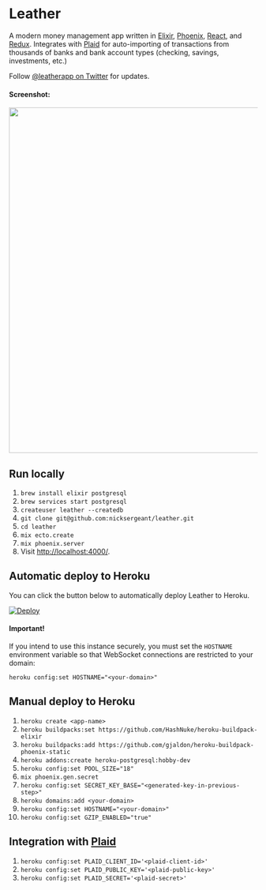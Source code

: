 # Leather

A modern money management app written in [Elixir](https://elixir-lang.org/),
[Phoenix](http://www.phoenixframework.org/),
[React](https://facebook.github.io/react/), and [Redux](http://redux.js.org/).
Integrates with [Plaid](https://plaid.com/) for auto-importing of transactions
from thousands of banks and bank account types (checking, savings, investments,
etc.)

Follow [@leatherapp on Twitter](https://twitter.com/leatherapp) for updates.

#### Screenshot:

<img src="https://leatherapp.s3.amazonaws.com/gh-screenshot.png" width=700 />

## Run locally

1. `brew install elixir postgresql`
2. `brew services start postgresql`
3. `createuser leather --createdb`
4. `git clone git@github.com:nicksergeant/leather.git`
5. `cd leather`
6. `mix ecto.create`
7. `mix phoenix.server`
8. Visit [http://localhost:4000/](http://localhost:4000/).

## Automatic deploy to Heroku

You can click the button below to automatically deploy Leather to Heroku.

[![Deploy](https://www.herokucdn.com/deploy/button.svg)](https://heroku.com/deploy?template=https://github.com/nicksergeant/leather)

#### Important!

If you intend to use this instance securely, you must set the `HOSTNAME` environment variable so that WebSocket connections are restricted to your domain:

`heroku config:set HOSTNAME="<your-domain>"`

## Manual deploy to Heroku

1. `heroku create <app-name>`
2. `heroku buildpacks:set https://github.com/HashNuke/heroku-buildpack-elixir`
3. `heroku buildpacks:add https://github.com/gjaldon/heroku-buildpack-phoenix-static`
4. `heroku addons:create heroku-postgresql:hobby-dev`
5. `heroku config:set POOL_SIZE="18"`
6. `mix phoenix.gen.secret`
7. `heroku config:set SECRET_KEY_BASE="<generated-key-in-previous-step>"`
8. `heroku domains:add <your-domain>`
9. `heroku config:set HOSTNAME="<your-domain>"`
10. `heroku config:set GZIP_ENABLED="true"`

## Integration with [Plaid](https://plaid.com/)

1. `heroku config:set PLAID_CLIENT_ID='<plaid-client-id>'`
2. `heroku config:set PLAID_PUBLIC_KEY='<plaid-public-key>'`
3. `heroku config:set PLAID_SECRET='<plaid-secret>'`
